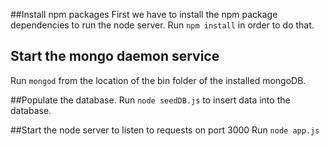 ##Install npm packages
First we have to install the npm package dependencies to run the node server.
Run `npm install` in order to do that.

## Start the mongo daemon service
Run `mongod` from the location of the bin folder of the installed mongoDB.

##Populate the database.
Run `node seedDB.js` to insert data into the database.

##Start the node server to listen to requests on port 3000
Run `node app.js`